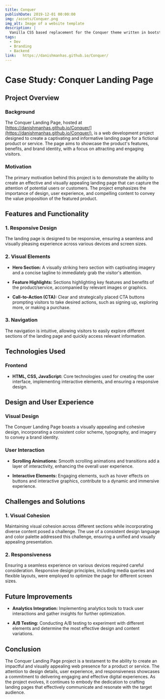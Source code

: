 ```yaml
---
title: Conquer
publishDate: 2019-12-01 00:00:00
img: /assets/Conquer.png
img_alt: Image of a website template
description: |
  Vanilla CSS based replacement for the Conquer theme written in bootstrap
tags:
  - Dev
  - Branding
  - Backend
link:   https://danishmanhas.github.io/Conquer/
---
```



# Case Study: Conquer Landing Page

## Project Overview

### Background

The Conquer Landing Page, hosted at [https://danishmanhas.github.io/Conquer/](https://danishmanhas.github.io/Conquer/), is a web development project designed to create a captivating and informative landing page for a fictional product or service. The page aims to showcase the product's features, benefits, and brand identity, with a focus on attracting and engaging visitors.

### Motivation

The primary motivation behind this project is to demonstrate the ability to create an effective and visually appealing landing page that can capture the attention of potential users or customers. The project emphasizes the importance of design, user experience, and compelling content to convey the value proposition of the featured product.

## Features and Functionality

### 1. Responsive Design

The landing page is designed to be responsive, ensuring a seamless and visually pleasing experience across various devices and screen sizes.

### 2. Visual Elements

- **Hero Section:** A visually striking hero section with captivating imagery and a concise tagline to immediately grab the visitor's attention.

- **Feature Highlights:** Sections highlighting key features and benefits of the product/service, accompanied by relevant images or graphics.

- **Call-to-Action (CTA):** Clear and strategically placed CTA buttons prompting visitors to take desired actions, such as signing up, exploring more, or making a purchase.

### 3. Navigation

The navigation is intuitive, allowing visitors to easily explore different sections of the landing page and quickly access relevant information.

## Technologies Used

### Frontend

- **HTML, CSS, JavaScript:** Core technologies used for creating the user interface, implementing interactive elements, and ensuring a responsive design.

## Design and User Experience

### Visual Design

The Conquer Landing Page boasts a visually appealing and cohesive design, incorporating a consistent color scheme, typography, and imagery to convey a brand identity.

### User Interaction

- **Scrolling Animations:** Smooth scrolling animations and transitions add a layer of interactivity, enhancing the overall user experience.

- **Interactive Elements:** Engaging elements, such as hover effects on buttons and interactive graphics, contribute to a dynamic and immersive experience.

## Challenges and Solutions

### 1. Visual Cohesion

Maintaining visual cohesion across different sections while incorporating diverse content posed a challenge. The use of a consistent design language and color palette addressed this challenge, ensuring a unified and visually appealing presentation.

### 2. Responsiveness

Ensuring a seamless experience on various devices required careful consideration. Responsive design principles, including media queries and flexible layouts, were employed to optimize the page for different screen sizes.

## Future Improvements

- **Analytics Integration:** Implementing analytics tools to track user interactions and gather insights for further optimization.

- **A/B Testing:** Conducting A/B testing to experiment with different elements and determine the most effective design and content variations.

## Conclusion

The Conquer Landing Page project is a testament to the ability to create an impactful and visually appealing web presence for a product or service. The attention to design details, user experience, and responsiveness showcases a commitment to delivering engaging and effective digital experiences. As the project evolves, it continues to embody the dedication to crafting landing pages that effectively communicate and resonate with the target audience.